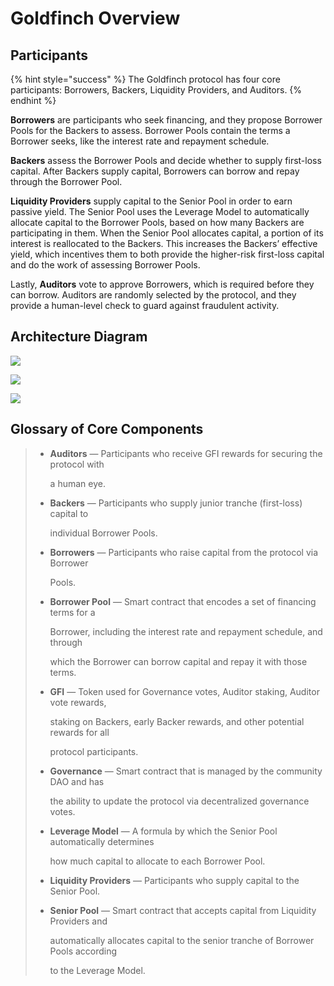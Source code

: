 # Goldfinch Overview

## Participants


{% hint style="success" %}
The Goldfinch protocol has four core participants: Borrowers, Backers, Liquidity Providers, and Auditors.
{% endhint %}


**Borrowers** are participants who seek financing, and they propose Borrower Pools for the Backers to assess. Borrower Pools contain the terms a Borrower seeks, like the interest rate and repayment schedule.

**Backers** assess the Borrower Pools and decide whether to supply first-loss capital. After Backers supply capital, Borrowers can borrow and repay through the Borrower Pool.

**Liquidity Providers** supply capital to the Senior Pool in order to earn passive yield. The Senior Pool uses the Leverage Model to automatically allocate capital to the Borrower Pools, based on how many Backers are participating in them. When the Senior Pool allocates capital, a portion of its interest is reallocated to the Backers. This increases the Backers’ effective yield, which incentives them to both provide the higher-risk first-loss capital and do the work of assessing Borrower Pools.

Lastly, **Auditors** vote to approve Borrowers, which is required before they can borrow. Auditors are randomly selected by the protocol, and they provide a human-level check to guard against fraudulent activity.

## Architecture Diagram


![](https://goldfinch.finance/images/how-it-works-1.png)

![](https://goldfinch.finance/images/how-it-works-2.png)

![](https://goldfinch.finance/images/how-it-works-3.png)

## Glossary of Core Components

> * **Auditors** — Participants who receive GFI rewards for securing the protocol with
>
>   a human eye.
>
> * **Backers** — Participants who supply junior tranche \(first-loss\) capital to
>
>   individual Borrower Pools.
>
> * **Borrowers** — Participants who raise capital from the protocol via Borrower
>
>   Pools.
>
> * **Borrower Pool** — Smart contract that encodes a set of financing terms for a
>
>   Borrower, including the interest rate and repayment schedule, and through
>
>   which the Borrower can borrow capital and repay it with those terms.
>
> * **GFI** — Token used for Governance votes, Auditor staking, Auditor vote rewards,
>
>   staking on Backers, early Backer rewards, and other potential rewards for all
>
>   protocol participants.
>
> * **Governance** — Smart contract that is managed by the community DAO and has
>
>   the ability to update the protocol via decentralized governance votes.
>
> * **Leverage Model** — A formula by which the Senior Pool automatically determines
>
>   how much capital to allocate to each Borrower Pool.
>
> * **Liquidity Providers** — Participants who supply capital to the Senior Pool.
> * **Senior Pool** — Smart contract that accepts capital from Liquidity Providers and
>
>   automatically allocates capital to the senior tranche of Borrower Pools according
>
>   to the Leverage Model.

